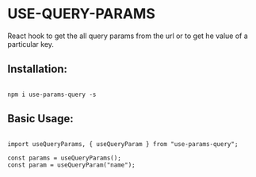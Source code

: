 # USE-QUERY-PARAMS

React hook to get the all query params from the url or to get he value of a particular key.

## Installation:

```

npm i use-params-query -s

```

## Basic Usage:

```

import useQueryParams, { useQueryParam } from "use-params-query";

const params = useQueryParams();
const param = useQueryParam("name");
 
 ```
